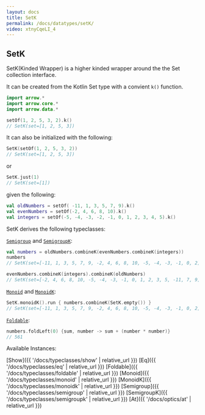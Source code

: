 ```yaml
---
layout: docs
title: SetK
permalink: /docs/datatypes/setK/
video: xtnyCqeLI_4
---
```


## SetK

SetK(Kinded Wrapper) is a higher kinded wrapper around the the Set collection interface. 

It can be created from the Kotlin Set type with a convient `k()` function.

```kotlin
import arrow.*
import arrow.core.*
import arrow.data.*

setOf(1, 2, 5, 3, 2).k()
// SetK(set=[1, 2, 5, 3])
```

It can also be initialized with the following:

```kotlin
SetK(setOf(1, 2, 5, 3, 2))
// SetK(set=[1, 2, 5, 3])
```
or
```kotlin
SetK.just(1)
// SetK(set=[1])
```

given the following:
```kotlin
val oldNumbers = setOf( -11, 1, 3, 5, 7, 9).k()
val evenNumbers = setOf(-2, 4, 6, 8, 10).k()
val integers = setOf(-5, -4, -3, -2, -1, 0, 1, 2, 3, 4, 5).k()
```
SetK derives the following typeclasses:

[`Semigroup`](/docs/typeclasses/semigroup/) and [`SemigroupK`](/docs/typeclasses/semigroupk/):

```kotlin
val numbers = oldNumbers.combineK(evenNumbers.combineK(integers))
numbers
// SetK(set=[-11, 1, 3, 5, 7, 9, -2, 4, 6, 8, 10, -5, -4, -3, -1, 0, 2])
```
```kotlin
evenNumbers.combineK(integers).combineK(oldNumbers)
// SetK(set=[-2, 4, 6, 8, 10, -5, -4, -3, -1, 0, 1, 2, 3, 5, -11, 7, 9])
```

[`Monoid`](/docs/typeclasses/monoid/) and [`MonoidK`](/docs/typeclasses/monoidk/):
```kotlin
SetK.monoidK().run { numbers.combineK(SetK.empty()) }
// SetK(set=[-11, 1, 3, 5, 7, 9, -2, 4, 6, 8, 10, -5, -4, -3, -1, 0, 2])
```

[`Foldable`](/docs/typeclasses/foldable/):
```kotlin
numbers.foldLeft(0) {sum, number -> sum + (number * number)}
// 561
```

Available Instances:

[Show]({{ '/docs/typeclasses/show' | relative_url }})
[Eq]({{ '/docs/typeclasses/eq' | relative_url }})
[Foldable]({{ '/docs/typeclasses/foldable' | relative_url }})
[Monoid]({{ '/docs/typeclasses/monoid' | relative_url }})
[MonoidK]({{ '/docs/typeclasses/monoidk' | relative_url }})
[Semigroup]({{ '/docs/typeclasses/semigroup' | relative_url }})
[SemigroupK]({{ '/docs/typeclasses/semigroupk' | relative_url }})
[At]({{ '/docs/optics/at' | relative_url }})
